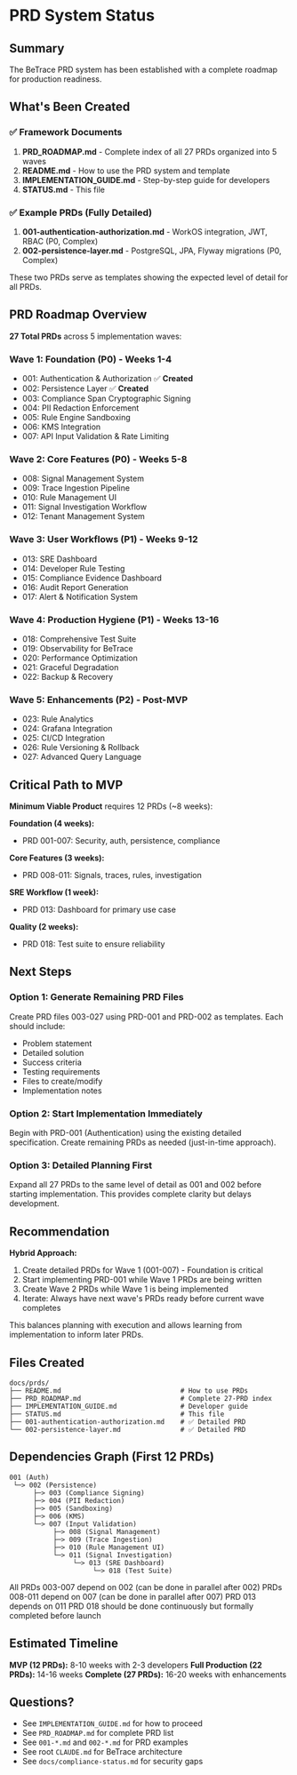 # PRD System Status

## Summary

The BeTrace PRD system has been established with a complete roadmap for production readiness.

## What's Been Created

### ✅ Framework Documents
1. **PRD_ROADMAP.md** - Complete index of all 27 PRDs organized into 5 waves
2. **README.md** - How to use the PRD system and template
3. **IMPLEMENTATION_GUIDE.md** - Step-by-step guide for developers
4. **STATUS.md** - This file

### ✅ Example PRDs (Fully Detailed)
1. **001-authentication-authorization.md** - WorkOS integration, JWT, RBAC (P0, Complex)
2. **002-persistence-layer.md** - PostgreSQL, JPA, Flyway migrations (P0, Complex)

These two PRDs serve as templates showing the expected level of detail for all PRDs.

## PRD Roadmap Overview

**27 Total PRDs** across 5 implementation waves:

###  Wave 1: Foundation (P0) - Weeks 1-4
- 001: Authentication & Authorization ✅ **Created**
- 002: Persistence Layer ✅ **Created**
- 003: Compliance Span Cryptographic Signing
- 004: PII Redaction Enforcement
- 005: Rule Engine Sandboxing
- 006: KMS Integration
- 007: API Input Validation & Rate Limiting

### Wave 2: Core Features (P0) - Weeks 5-8
- 008: Signal Management System
- 009: Trace Ingestion Pipeline
- 010: Rule Management UI
- 011: Signal Investigation Workflow
- 012: Tenant Management System

### Wave 3: User Workflows (P1) - Weeks 9-12
- 013: SRE Dashboard
- 014: Developer Rule Testing
- 015: Compliance Evidence Dashboard
- 016: Audit Report Generation
- 017: Alert & Notification System

### Wave 4: Production Hygiene (P1) - Weeks 13-16
- 018: Comprehensive Test Suite
- 019: Observability for BeTrace
- 020: Performance Optimization
- 021: Graceful Degradation
- 022: Backup & Recovery

### Wave 5: Enhancements (P2) - Post-MVP
- 023: Rule Analytics
- 024: Grafana Integration
- 025: CI/CD Integration
- 026: Rule Versioning & Rollback
- 027: Advanced Query Language

## Critical Path to MVP

**Minimum Viable Product** requires 12 PRDs (~8 weeks):

**Foundation (4 weeks):**
- PRD 001-007: Security, auth, persistence, compliance

**Core Features (3 weeks):**
- PRD 008-011: Signals, traces, rules, investigation

**SRE Workflow (1 week):**
- PRD 013: Dashboard for primary use case

**Quality (2 weeks):**
- PRD 018: Test suite to ensure reliability

## Next Steps

### Option 1: Generate Remaining PRD Files
Create PRD files 003-027 using PRD-001 and PRD-002 as templates. Each should include:
- Problem statement
- Detailed solution
- Success criteria
- Testing requirements
- Files to create/modify
- Implementation notes

### Option 2: Start Implementation Immediately
Begin with PRD-001 (Authentication) using the existing detailed specification. Create remaining PRDs as needed (just-in-time approach).

### Option 3: Detailed Planning First
Expand all 27 PRDs to the same level of detail as 001 and 002 before starting implementation. This provides complete clarity but delays development.

## Recommendation

**Hybrid Approach:**
1. Create detailed PRDs for Wave 1 (001-007) - Foundation is critical
2. Start implementing PRD-001 while Wave 1 PRDs are being written
3. Create Wave 2 PRDs while Wave 1 is being implemented
4. Iterate: Always have next wave's PRDs ready before current wave completes

This balances planning with execution and allows learning from implementation to inform later PRDs.

## Files Created

```
docs/prds/
├── README.md                              # How to use PRDs
├── PRD_ROADMAP.md                         # Complete 27-PRD index
├── IMPLEMENTATION_GUIDE.md                # Developer guide
├── STATUS.md                              # This file
├── 001-authentication-authorization.md    # ✅ Detailed PRD
└── 002-persistence-layer.md               # ✅ Detailed PRD
```

## Dependencies Graph (First 12 PRDs)

```
001 (Auth)
 └─> 002 (Persistence)
      ├─> 003 (Compliance Signing)
      ├─> 004 (PII Redaction)
      ├─> 005 (Sandboxing)
      ├─> 006 (KMS)
      └─> 007 (Input Validation)
           ├─> 008 (Signal Management)
           ├─> 009 (Trace Ingestion)
           ├─> 010 (Rule Management UI)
           └─> 011 (Signal Investigation)
                └─> 013 (SRE Dashboard)
                     └─> 018 (Test Suite)
```

All PRDs 003-007 depend on 002 (can be done in parallel after 002)
PRDs 008-011 depend on 007 (can be done in parallel after 007)
PRD 013 depends on 011
PRD 018 should be done continuously but formally completed before launch

## Estimated Timeline

**MVP (12 PRDs):** 8-10 weeks with 2-3 developers
**Full Production (22 PRDs):** 14-16 weeks
**Complete (27 PRDs):** 16-20 weeks with enhancements

## Questions?

- See `IMPLEMENTATION_GUIDE.md` for how to proceed
- See `PRD_ROADMAP.md` for complete PRD list
- See `001-*.md` and `002-*.md` for PRD examples
- See root `CLAUDE.md` for BeTrace architecture
- See `docs/compliance-status.md` for security gaps
